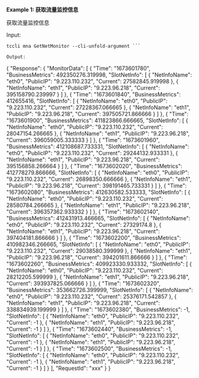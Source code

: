 **Example 1: 获取流量监控信息**

获取流量监控信息

Input: 

```
tccli mna GetNetMonitor --cli-unfold-argument ```

Output: 
```
{
    "Response": {
        "MonitorData": [
            {
                "Time": "1673601780",
                "BusinessMetrics": 492350276.319998,
                "SlotNetInfo": [
                    {
                        "NetInfoName": "eth0",
                        "PublicIP": "9.223.110.232",
                        "Current": 27582845.919998
                    },
                    {
                        "NetInfoName": "eth1",
                        "PublicIP": "9.223.96.218",
                        "Current": 395158790.239997
                    }
                ]
            },
            {
                "Time": "1673601840",
                "BusinessMetrics": 412655416,
                "SlotNetInfo": [
                    {
                        "NetInfoName": "eth0",
                        "PublicIP": "9.223.110.232",
                        "Current": 27228367.066665
                    },
                    {
                        "NetInfoName": "eth1",
                        "PublicIP": "9.223.96.218",
                        "Current": 397505721.866666
                    }
                ]
            },
            {
                "Time": "1673601900",
                "BusinessMetrics": 411823866.666665,
                "SlotNetInfo": [
                    {
                        "NetInfoName": "eth0",
                        "PublicIP": "9.223.110.232",
                        "Current": 28047154.266665
                    },
                    {
                        "NetInfoName": "eth1",
                        "PublicIP": "9.223.96.218",
                        "Current": 396059005.333333
                    }
                ]
            },
            {
                "Time": "1673601960",
                "BusinessMetrics": 412108687.733331,
                "SlotNetInfo": [
                    {
                        "NetInfoName": "eth0",
                        "PublicIP": "9.223.110.232",
                        "Current": 29244132.933331
                    },
                    {
                        "NetInfoName": "eth1",
                        "PublicIP": "9.223.96.218",
                        "Current": 395156858.266664
                    }
                ]
            },
            {
                "Time": "1673602020",
                "BusinessMetrics": 412778279.866666,
                "SlotNetInfo": [
                    {
                        "NetInfoName": "eth0",
                        "PublicIP": "9.223.110.232",
                        "Current": 26898350.666666
                    },
                    {
                        "NetInfoName": "eth1",
                        "PublicIP": "9.223.96.218",
                        "Current": 398191465.733331
                    }
                ]
            },
            {
                "Time": "1673602080",
                "BusinessMetrics": 412630582.533333,
                "SlotNetInfo": [
                    {
                        "NetInfoName": "eth0",
                        "PublicIP": "9.223.110.232",
                        "Current": 28580784.266665
                    },
                    {
                        "NetInfoName": "eth1",
                        "PublicIP": "9.223.96.218",
                        "Current": 396357362.933332
                    }
                ]
            },
            {
                "Time": "1673602140",
                "BusinessMetrics": 412431913.466665,
                "SlotNetInfo": [
                    {
                        "NetInfoName": "eth0",
                        "PublicIP": "9.223.110.232",
                        "Current": 27329174.8
                    },
                    {
                        "NetInfoName": "eth1",
                        "PublicIP": "9.223.96.218",
                        "Current": 397404181.866666
                    }
                ]
            },
            {
                "Time": "1673602200",
                "BusinessMetrics": 410982346.266665,
                "SlotNetInfo": [
                    {
                        "NetInfoName": "eth0",
                        "PublicIP": "9.223.110.232",
                        "Current": 29038580.399999
                    },
                    {
                        "NetInfoName": "eth1",
                        "PublicIP": "9.223.96.218",
                        "Current": 394201611.866666
                    }
                ]
            },
            {
                "Time": "1673602260",
                "BusinessMetrics": 409923330.933332,
                "SlotNetInfo": [
                    {
                        "NetInfoName": "eth0",
                        "PublicIP": "9.223.110.232",
                        "Current": 28212205.599999
                    },
                    {
                        "NetInfoName": "eth1",
                        "PublicIP": "9.223.96.218",
                        "Current": 393937825.066666
                    }
                ]
            },
            {
                "Time": "1673602320",
                "BusinessMetrics": 353662726.399999,
                "SlotNetInfo": [
                    {
                        "NetInfoName": "eth0",
                        "PublicIP": "9.223.110.232",
                        "Current": 25376171.542857
                    },
                    {
                        "NetInfoName": "eth1",
                        "PublicIP": "9.223.96.218",
                        "Current": 338834939.199999
                    }
                ]
            },
            {
                "Time": "1673602380",
                "BusinessMetrics": -1,
                "SlotNetInfo": [
                    {
                        "NetInfoName": "eth0",
                        "PublicIP": "9.223.110.232",
                        "Current": -1
                    },
                    {
                        "NetInfoName": "eth1",
                        "PublicIP": "9.223.96.218",
                        "Current": -1
                    }
                ]
            },
            {
                "Time": "1673602440",
                "BusinessMetrics": -1,
                "SlotNetInfo": [
                    {
                        "NetInfoName": "eth0",
                        "PublicIP": "9.223.110.232",
                        "Current": -1
                    },
                    {
                        "NetInfoName": "eth1",
                        "PublicIP": "9.223.96.218",
                        "Current": -1
                    }
                ]
            },
            {
                "Time": "1673602500",
                "BusinessMetrics": -1,
                "SlotNetInfo": [
                    {
                        "NetInfoName": "eth0",
                        "PublicIP": "9.223.110.232",
                        "Current": -1
                    },
                    {
                        "NetInfoName": "eth1",
                        "PublicIP": "9.223.96.218",
                        "Current": -1
                    }
                ]
            }
        ],
        "RequestId": "xxx"
    }
}
```

